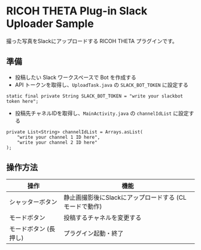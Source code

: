 # RICOH THETA Plug-in Slack Uploader Sample

撮った写真をSlackにアップロードする RICOH THETA プラグインです。

## 準備
* 投稿したい Slack ワークスペースで Bot を作成する
* API トークンを取得し、`UploadTask.java` の `SLACK_BOT_TOKEN` に設定する
```
static final private String SLACK_BOT_TOKEN = "write your slackbot token here";
```

* 投稿先チャネルIDを取得し、`MainActivity.java` の `channelIdList` に設定する

```
private List<String> channelIdList = Arrays.asList(
    "write your channel 1 ID here",
    "write your channel 2 ID here"
);
```

## 操作方法

| 操作                      | 機能                              |
| ------------------------- | --------------------------------- |
| シャッターボタン          | 静止画撮影後にSlackにアップロードする (CLモードで動作) |
| モードボタン              | 投稿するチャネルを変更する |
| モードボタン (長押し)     | プラグイン起動・終了              |

